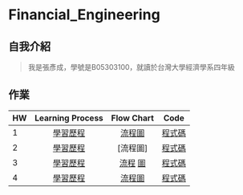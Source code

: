 # Financial_Engineering
## 自我介紹
> 我是張彥成，學號是B05303100，就讀於台灣大學經濟學系四年級
## 作業
 HW | Learning Process | Flow Chart | Code |
----|:----------------:|:----------:|:----:|
 1 | [學習歷程](https://github.com/Chang-Yen-Cheng/Financial_Engineering/blob/master/hw1/HW1_%E5%AD%B8%E7%BF%92%E6%AD%B7%E7%A8%8B.ipynb) | [流程圖](https://github.com/Chang-Yen-Cheng/Financial_Engineering/blob/master/hw1/HW1_%E6%B5%81%E7%A8%8B%E5%9C%96.JPG) | [程式碼](https://github.com/Chang-Yen-Cheng/Financial_Engineering/blob/master/hw1/HW%201_%E7%A8%8B%E5%BC%8F%E7%A2%BC.ipynb)
 2 | [學習歷程](https://github.com/Chang-Yen-Cheng/Financial_Engineering/blob/master/hw_2%E5%AD%B8%E7%BF%92%E6%AD%B7%E7%A8%8B.ipynb) | [流程圖] | [程式碼](https://github.com/Chang-Yen-Cheng/Financial_Engineering/blob/master/HW2.ipynb)
 3 | [學習歷程](https://github.com/Chang-Yen-Cheng/Financial_Engineering/blob/master/hw3/Hw3%20%E5%AD%B8%E7%BF%92%E6%AD%B7%E7%A8%8B.ipynb) | [流程](https://github.com/Chang-Yen-Cheng/Financial_Engineering/blob/master/hw3/hw3_%E6%B5%81%E7%A8%8B%E5%9C%96.ipynb) [圖](https://github.com/Chang-Yen-Cheng/Financial_Engineering/blob/master/hw3/hw3_flowchart.png) | [程式碼](https://github.com/Chang-Yen-Cheng/Financial_Engineering/blob/master/hw3/hw3%20code.ipynb)
 4 | [學習歷程](https://github.com/Chang-Yen-Cheng/Financial_Engineering/blob/master/hw4/HW4%20%E5%AD%B8%E7%BF%92%E6%AD%B7%E7%A8%8B.ipynb) | [流程圖](https://github.com/Chang-Yen-Cheng/Financial_Engineering/blob/master/hw4/hw4%E6%B5%81%E7%A8%8B%E5%9C%96.pdf) | [程式碼](https://github.com/Chang-Yen-Cheng/Financial_Engineering/blob/master/hw4/HW4%20%E7%A8%8B%E5%BC%8F%E7%A2%BC.ipynb)
